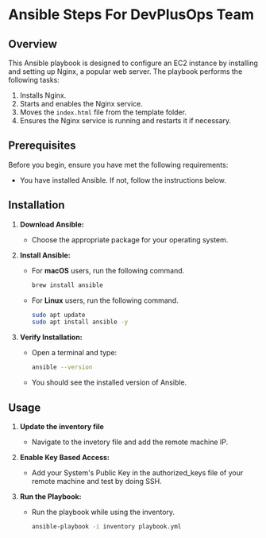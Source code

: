 # Ansible Steps For DevPlusOps Team

## Overview

This Ansible playbook is designed to configure an EC2 instance by installing and setting up Nginx, a popular web server. The playbook performs the following tasks:

1. Installs Nginx.
2. Starts and enables the Nginx service.
3. Moves the `index.html` file from the template folder.
4. Ensures the Nginx service is running and restarts it if necessary.

## Prerequisites

Before you begin, ensure you have met the following requirements:

- You have installed Ansible. If not, follow the instructions below.

## Installation

1. **Download Ansible:**

   - Choose the appropriate package for your operating system.

2. **Install Ansible:**

   - For **macOS** users, run the following command.
     ```sh
     brew install ansible
     ```
   - For **Linux** users, run the following command.
     ```sh
     sudo apt update
     sudo apt install ansible -y
     ```

3. **Verify Installation:**

   - Open a terminal and type:
     ```sh
     ansible --version
     ```
   - You should see the installed version of Ansible.

## Usage

1. **Update the inventory file**

   - Navigate to the invetory file and add the remote machine IP.

2. **Enable Key Based Access:**

   - Add your System's Public Key in the authorized_keys file of your remote machine and test by doing SSH.

3. **Run the Playbook:**

   - Run the playbook while using the inventory.
     ```sh
     ansible-playbook -i inventory playbook.yml
     ```
